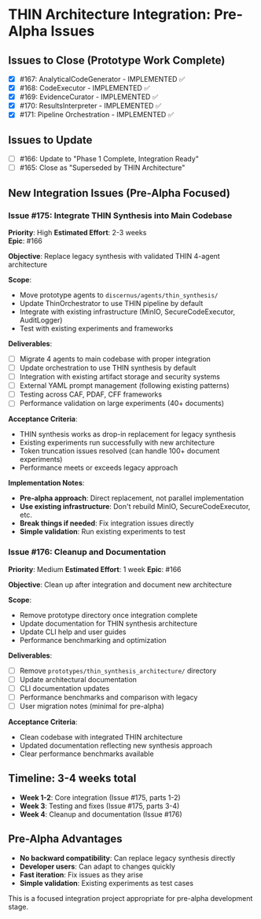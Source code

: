# THIN Architecture Integration: Pre-Alpha Issues

## Issues to Close (Prototype Work Complete)
- [x] #167: AnalyticalCodeGenerator - IMPLEMENTED ✅
- [x] #168: CodeExecutor - IMPLEMENTED ✅  
- [x] #169: EvidenceCurator - IMPLEMENTED ✅
- [x] #170: ResultsInterpreter - IMPLEMENTED ✅
- [x] #171: Pipeline Orchestration - IMPLEMENTED ✅

## Issues to Update
- [ ] #166: Update to "Phase 1 Complete, Integration Ready" 
- [ ] #165: Close as "Superseded by THIN Architecture"

## New Integration Issues (Pre-Alpha Focused)

### Issue #175: Integrate THIN Synthesis into Main Codebase
**Priority**: High
**Estimated Effort**: 2-3 weeks  
**Epic**: #166

**Objective**: Replace legacy synthesis with validated THIN 4-agent architecture

**Scope**:
- Move prototype agents to `discernus/agents/thin_synthesis/`
- Update ThinOrchestrator to use THIN pipeline by default
- Integrate with existing infrastructure (MinIO, SecureCodeExecutor, AuditLogger)
- Test with existing experiments and frameworks

**Deliverables**:
- [ ] Migrate 4 agents to main codebase with proper integration
- [ ] Update orchestration to use THIN synthesis by default
- [ ] Integration with existing artifact storage and security systems
- [ ] External YAML prompt management (following existing patterns)
- [ ] Testing across CAF, PDAF, CFF frameworks
- [ ] Performance validation on large experiments (40+ documents)

**Acceptance Criteria**:
- THIN synthesis works as drop-in replacement for legacy synthesis
- Existing experiments run successfully with new architecture  
- Token truncation issues resolved (can handle 100+ document experiments)
- Performance meets or exceeds legacy approach

**Implementation Notes**:
- **Pre-alpha approach**: Direct replacement, not parallel implementation
- **Use existing infrastructure**: Don't rebuild MinIO, SecureCodeExecutor, etc.
- **Break things if needed**: Fix integration issues directly
- **Simple validation**: Run existing experiments to test

### Issue #176: Cleanup and Documentation  
**Priority**: Medium
**Estimated Effort**: 1 week
**Epic**: #166

**Objective**: Clean up after integration and document new architecture

**Scope**:
- Remove prototype directory once integration complete
- Update documentation for THIN synthesis architecture
- Update CLI help and user guides
- Performance benchmarking and optimization

**Deliverables**:
- [ ] Remove `prototypes/thin_synthesis_architecture/` directory
- [ ] Update architectural documentation
- [ ] CLI documentation updates
- [ ] Performance benchmarks and comparison with legacy
- [ ] User migration notes (minimal for pre-alpha)

**Acceptance Criteria**:
- Clean codebase with integrated THIN architecture
- Updated documentation reflecting new synthesis approach
- Clear performance benchmarks available

## Timeline: 3-4 weeks total
- **Week 1-2**: Core integration (Issue #175, parts 1-2)
- **Week 3**: Testing and fixes (Issue #175, parts 3-4) 
- **Week 4**: Cleanup and documentation (Issue #176)

## Pre-Alpha Advantages
- **No backward compatibility**: Can replace legacy synthesis directly
- **Developer users**: Can adapt to changes quickly
- **Fast iteration**: Fix issues as they arise
- **Simple validation**: Existing experiments as test cases

This is a focused integration project appropriate for pre-alpha development stage.
